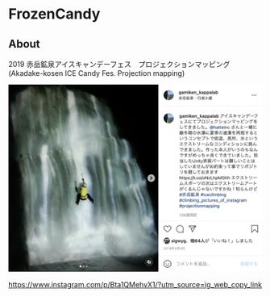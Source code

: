 # FrozenCandy

## About

2019 赤岳鉱泉アイスキャンデーフェス　プロジェクションマッピング(Akadake-kosen ICE Candy Fes. Projection mapping)

![ice climbing](https://raw.githubusercontent.com/kappa-lab/FrozenCandy/kappa-lab-patch-1/img.png "ice climbing")

https://www.instagram.com/p/Bta1QMehvX1/?utm_source=ig_web_copy_link
